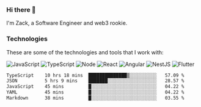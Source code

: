 ### Hi there 👋
I'm Zack, a Software Engineer and web3 rookie.

### Technologies
These are some of the technologies and tools that I work with:

![JavaScript](https://img.shields.io/badge/JavaScript-323330.svg?logo=javascript&logoColor=F7DF1E) 
![TypeScript](https://img.shields.io/badge/TypeScript-007ACC.svg?logo=typescript&logoColor=white) 
![Node](https://img.shields.io/badge/Node.js-43853D.svg?logo=node.js&logoColor=white)
![React](https://img.shields.io/badge/React-20232a.svg?logo=react&logoColor=61DAFB) 
![Angular](https://img.shields.io/badge/Angular-E23237.svg?logo=angularjs&logoColor=white)
![NestJS](https://img.shields.io/badge/NestJS-E0234E?logo=nestjs&logoColor=white)
![Flutter](https://img.shields.io/badge/Flutter-02569B.svg?logo=flutter&logoColor=white)

<!--START_SECTION:waka-->

```txt
TypeScript    10 hrs 18 mins  ██████████████▒░░░░░░░░░░   57.09 %
JSON          5 hrs 9 mins    ███████░░░░░░░░░░░░░░░░░░   28.57 %
JavaScript    45 mins         █░░░░░░░░░░░░░░░░░░░░░░░░   04.22 %
YAML          45 mins         █░░░░░░░░░░░░░░░░░░░░░░░░   04.22 %
Markdown      38 mins         █░░░░░░░░░░░░░░░░░░░░░░░░   03.55 %
```

<!--END_SECTION:waka-->

